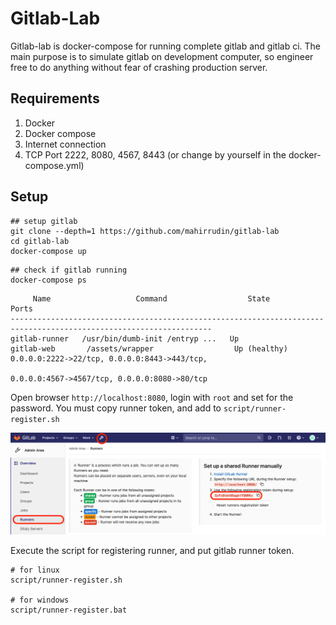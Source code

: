 # Gitlab-Lab
Gitlab-lab is docker-compose for running complete gitlab and gitlab ci. The main purpose is to simulate gitlab on development computer, so engineer free to do anything without fear of crashing production server.

## Requirements
1. Docker
2. Docker compose
3. Internet connection
4. TCP Port 2222, 8080, 4567, 8443 (or change by yourself in the docker-compose.yml)

## Setup

```
## setup gitlab
git clone --depth=1 https://github.com/mahirrudin/gitlab-lab
cd gitlab-lab
docker-compose up
```
```
## check if gitlab running
docker-compose ps
```
```
     Name                   Command                  State                             Ports
-------------------------------------------------------------------------------------------------------------------
gitlab-runner   /usr/bin/dumb-init /entryp ...   Up
gitlab-web       /assets/wrapper                  Up (healthy)   0.0.0.0:2222->22/tcp, 0.0.0.0:8443->443/tcp,
                                                                 0.0.0.0:4567->4567/tcp, 0.0.0.0:8080->80/tcp
```
Open browser `http://localhost:8080`, login with `root` and set for the password. You must copy runner token, and add to `script/runner-register.sh`

![](runner-token.png)

Execute the script for registering runner, and put gitlab runner token.

```
# for linux
script/runner-register.sh

# for windows
script/runner-register.bat
```
